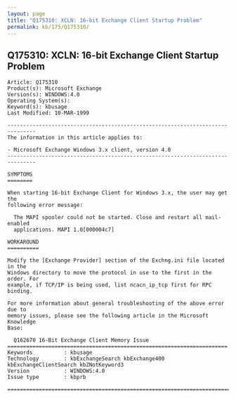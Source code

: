 ```yaml
---
layout: page
title: "Q175310: XCLN: 16-bit Exchange Client Startup Problem"
permalink: kb/175/Q175310/
---
```


## Q175310: XCLN: 16-bit Exchange Client Startup Problem

	Article: Q175310
	Product(s): Microsoft Exchange
	Version(s): WINDOWS:4.0
	Operating System(s): 
	Keyword(s): kbusage
	Last Modified: 10-MAR-1999
	
	-------------------------------------------------------------------------------
	The information in this article applies to:
	
	- Microsoft Exchange Windows 3.x client, version 4.0 
	-------------------------------------------------------------------------------
	
	SYMPTOMS
	========
	
	When starting 16-bit Exchange Client for Windows 3.x, the user may get the
	following error message:
	
	  The MAPI spooler could not be started. Close and restart all mail-enabled
	  applications. MAPI 1.0[000004c7]
	
	WORKAROUND
	==========
	
	Modify the [Exchange Provider] section of the Exchng.ini file located in the
	Windows directory to move the protocol in use to the first in the order. For
	example, if TCP/IP is being used, list ncacn_ip_tcp first for RPC binding.
	
	For more information about general troubleshooting of the above error due to
	memory issues, please see the following article in the Microsoft Knowledge
	Base:
	
	  Q162670 16-Bit Exchange Client Memory Issue
	======================================================================
	Keywords          : kbusage 
	Technology        : kbExchangeSearch kbExchange400 kbExchangeClientSearch kbZNotKeyword3
	Version           : WINDOWS:4.0
	Issue type        : kbprb
	
	=============================================================================
	
